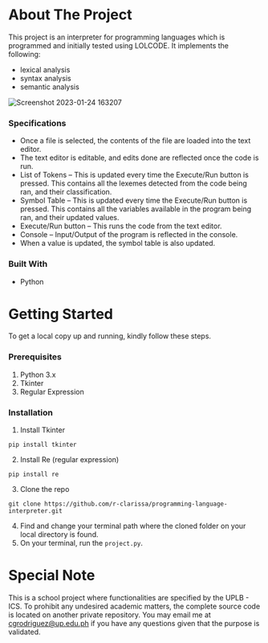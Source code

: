 # About The Project
This project is an interpreter for programming languages which is programmed and initially tested using LOLCODE. It implements the following: 
- lexical analysis
- syntax analysis
- semantic analysis

![Screenshot 2023-01-24 163207](https://user-images.githubusercontent.com/70369183/214249587-b2ded0c8-1c3a-4e0e-98a5-42015595f114.png)

### Specifications
* Once a file is selected, the contents of the file are loaded into the text editor.
* The text editor is editable, and edits done are reflected once the code is run.
* List of Tokens – This is updated every time the Execute/Run button is pressed. This contains all the lexemes detected from the code being ran, and their classification.
* Symbol Table – This is updated every time the Execute/Run button is pressed. This contains all the variables available in the program being ran, and their updated values.
* Execute/Run button – This runs the code from the text editor.
* Console – Input/Output of the program is reflected in the console.
* When a value is updated, the symbol table is also updated.

### Built With
* Python

# Getting Started
To get a local copy up and running, kindly follow these steps.

### Prerequisites
1. Python 3.x
2. Tkinter
3. Regular Expression

### Installation

1. Install Tkinter
```
pip install tkinter
```
2. Install Re (regular expression)
```
pip install re
```
3. Clone the repo
```
git clone https://github.com/r-clarissa/programming-language-interpreter.git
```
4. Find and change your terminal path where the cloned folder on your local directory is found.
5. On your terminal, run the `project.py`.

# Special Note
This is a school project where functionalities are specified by the UPLB - ICS. To prohibit any undesired academic matters, the complete source code is located on another private repository. You may email me at cgrodriguez@up.edu.ph if you have any questions given that the purpose is validated.
